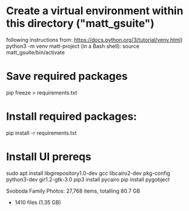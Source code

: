 
# Create a virtual environment within this directory ("matt_gsuite")
following instructions from: https://docs.python.org/3/tutorial/venv.html)
python3 -m venv matt-project
(in a Bash shell):
source matt_gsuite/bin/activate

# Save required packages
pip freeze > requirements.txt

# Install required packages:
pip install -r requirements.txt

# Install UI prereqs
sudo apt install libgirepository1.0-dev gcc libcairo2-dev pkg-config python3-dev gir1.2-gtk-3.0
pip3 install pycairo
pip install pygobject


Svoboda Family Photos:
27,768 items, totalling 80.7 GB
+ 1410 files (1.35 GB)